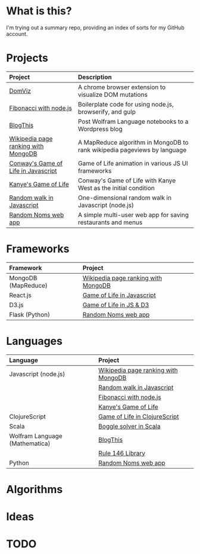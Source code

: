 # What is this?

I'm trying out a summary repo, providing an index of sorts for my GitHub
account.

# Projects

| Project | Description |
|:--------|:------------|
| [DomViz](https://github.com/paul-jean/dom-viz) | A chrome browser extension to visualize DOM mutations |
| [Fibonacci with node.js](https://github.com/paul-jean/fib-nodejs) | Boilerplate code for using node.js, browserify, and gulp |
| [BlogThis](https://github.com/paul-jean/blog-this) | Post Wolfram Language notebooks to a Wordpress blog |
| [Wikipedia page ranking with MongoDB](https://github.com/paul-jean/wiki-rank-mongodb) | A MapReduce algorithm in MongoDB to rank wikipedia pageviews by language |
| [Conway's Game of Life in Javascript](https://github.com/paul-jean/life) | Game of Life animation in various JS UI frameworks |
| [Kanye's Game of Life](https://github.com/paul-jean/kanye-gol) | Conway's Game of Life with Kanye West as the initial condition |
| [Random walk in Javascript](https://github.com/paul-jean/random-walk-js) | One-dimensional random walk in Javascript (node.js) |
| [Random Noms web app](https://github.com/paul-jean/random-restaurant) | A simple multi-user web app for saving restaurants and menus |

# Frameworks

| Framework | Project |
|:----------|:--------|
| MongoDB (MapReduce) | [Wikipedia page ranking with MongoDB](https://github.com/paul-jean/wiki-rank-mongodb) |
| React.js | [Game of Life in Javascript](https://github.com/paul-jean/life) |
| D3.js | [Game of Life in JS & D3](https://github.com/paul-jean/life/tree/master/implementations/d3-svg) |
| Flask (Python) | [Random Noms web app](https://github.com/paul-jean/random-restaurant) |

# Languages

| Language | Project |
|:---------|:--------|
| Javascript (node.js) | [Wikipedia page ranking with MongoDB](https://github.com/paul-jean/wiki-rank-mongodb) |
| | [Random walk in Javascript](https://github.com/paul-jean/random-walk-js) |
| | [Fibonacci with node.js](https://github.com/paul-jean/fib-nodejs)
| | [Kanye's Game of Life](https://github.com/paul-jean/kanye-gol) |
| ClojureScript | [Game of Life in ClojureScript](https://github.com/paul-jean/life/blob/master/implementations/cljs-div/src/cljs_div/core.cljs) |
| Scala | [Boggle solver in Scala](https://github.com/paul-jean/boggle) |
| Wolfram Language (Mathematica) | [BlogThis](https://github.com/paul-jean/blog-this) |
| | [Rule 146 Library](https://github.com/paul-jean/rule146) |
| Python | [Random Noms web app](https://github.com/paul-jean/random-restaurant) |

# Algorithms

# Ideas

# TODO
